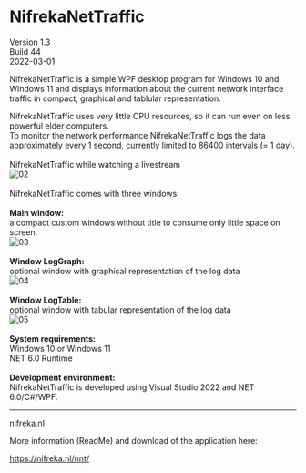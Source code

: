 # NifrekaNetTraffic
Version 1.3\
Build 44\
2022-03-01


NifrekaNetTraffic is a simple WPF desktop program for Windows 10 and Windows 11 and displays information about the current network interface traffic in compact, graphical and tablular representation.

NifrekaNetTraffic uses very little CPU resources, so it can run even on less powerful elder computers.\
To monitor the network performance NifrekaNetTraffic logs the data approximately every 1 second, currently limited to 86400 intervals (= 1 day).
\
\
NifrekaNetTraffic while watching a livestream\
![02](https://user-images.githubusercontent.com/32561354/155433764-57be9fd1-a900-4e99-b9fd-5ec319cc03a3.png)
\
\
NifrekaNetTraffic comes with three windows:\
\
**Main window:**\
a compact custom windows without title to consume only little space on screen.\
![03](https://user-images.githubusercontent.com/32561354/155433784-88013065-d1b6-428f-8f80-a8b656a23e77.png)
\
\
**Window LogGraph:**\
optional window with graphical representation of the log data\
![04](https://user-images.githubusercontent.com/32561354/155433807-0f87999a-0d42-410f-bc9f-39741387cf21.png)
\
\
**Window LogTable:**\
optional window with tabular representation of the log data\
![05](https://user-images.githubusercontent.com/32561354/155433835-3025c60f-f256-4835-9e00-419f82336fbc.png)
\
\
**System requirements:**\
Windows 10 or Windows 11\
NET 6.0 Runtime
\
\
**Development environment:**\
NifrekaNetTraffic is developed using Visual Studio 2022 and NET 6.0/C#/WPF.


---
nifreka.nl

More information (ReadMe) and download of the application here:

https://nifreka.nl/nnt/




